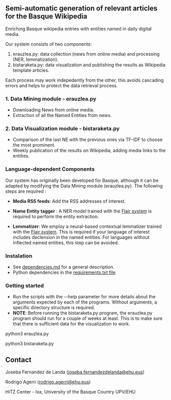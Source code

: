 ## Semi-automatic generation of relevant articles for the Basque Wikipedia


Enriching Basque wikipedia entries with entities named in daily digital media.

Our system consists of two components:

1. erauzlea.py: data collection (news from online media) and processing (NER, lemmatization).
2. bistaraketa.py: data visualization and publishing the results as Wikipedia template articles.

Each process may work indepedently from the other, this avoids cascading errors and helps to protect the data retrieval process.

### 1. Data Mining module - erauzlea.py

+ Downloading News from online media.
+ Extraction of all the Named Entities from news. 

### 2. Data Visualization module - bistaraketa.py

+ Comparison of the last NE with the previous ones via TF-IDF to choose the most prominent.
+ Weekly publication of the results on Wikipedia, adding media links to the entities.

### Language-dependent Components

Our system has originally been developed for Basque, although it can be adapted by modifying the Data Mining module (erauzlea.py). The following steps are required :  

+ **Media RSS feeds**: Add the RSS addresses of interest.

+ **Name Entity tagger** : A NER model trained with the [Flair system](https://github.com/flairNLP/flair) is required to perform the entity extraction.
+ **Lemmatizer**: We employ a neural-based contextual lemmatizer trained with the [Flair system](https://github.com/flairNLP/flair). This is required if your language of interest includes declension in the named entities. For languages without inflected named entities, this step can be avoided.

### Instalation

+ See [dependencies.md](https://github.com/joseba-fdl/Basque_wikipedia_enrich/edit/main/dependencies.md) for a general description.
+ Python dependencies in the [requirements.txt file](https://github.com/joseba-fdl/Basque_wikipedia_enrich/edit/main/requirements.txt)

### Getting started

+ Run the scripts with the --help parameter for more details about the arguments expected by each of the programs. Without arguments, a specific directory structure is required.
+ **NOTE**: Before running the bistaraketa.py program, the erauzlea.py program should run for a couple of weeks at least. This is to make sure that there is sufficient data for the visualization to work.

python3 erauzlea.py

python3 bistaraketa.py

## Contact

Joseba Fernandez de Landa (joseba.fernandezdelanda@ehu.eus)

Rodrigo Agerri (rodrigo.agerri@ehu.eus)

HiTZ Center - Ixa, University of the Basque Country UPV/EHU
